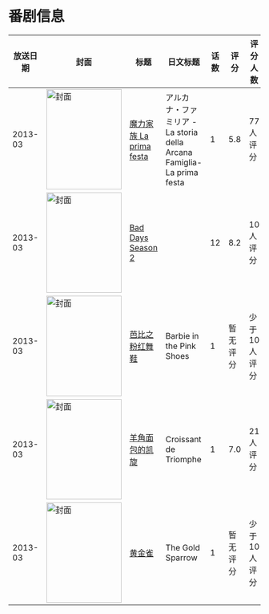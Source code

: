 # 番剧信息

|放送日期|封面|标题|日文标题|话数|评分|评分人数|
|---|---|---|---|---|---|---|
|2013-03|<img src="//lain.bgm.tv/pic/cover/c/4b/f1/121804_Z11Q1.jpg" alt="封面" style="width:150px;height:200px;object-fit:cover;">|[魔力家族 La prima festa](https://bangumi.tv/subject/121804)|アルカナ・ファミリア -La storia della Arcana Famiglia- La prima festa|1|5.8|77人评分|
|2013-03|<img src="//lain.bgm.tv/pic/cover/c/0d/b0/77085_87F7m.jpg" alt="封面" style="width:150px;height:200px;object-fit:cover;">|[Bad Days Season 2](https://bangumi.tv/subject/77085)||12|8.2|10人评分|
|2013-03|<img src="//lain.bgm.tv/pic/cover/c/2a/fb/116175_cxqWk.jpg" alt="封面" style="width:150px;height:200px;object-fit:cover;">|[芭比之粉红舞鞋](https://bangumi.tv/subject/116175)|Barbie in the Pink Shoes|1|暂无评分|少于10人评分|
|2013-03|<img src="//lain.bgm.tv/pic/cover/c/a2/c5/67787_zqYXC.jpg" alt="封面" style="width:150px;height:200px;object-fit:cover;">|[羊角面包的凯旋](https://bangumi.tv/subject/67787)|Croissant de Triomphe|1|7.0|21人评分|
|2013-03|<img src="//lain.bgm.tv/pic/cover/c/e1/9a/158031_222W8.jpg" alt="封面" style="width:150px;height:200px;object-fit:cover;">|[黄金雀](https://bangumi.tv/subject/158031)|The Gold Sparrow|1|暂无评分|少于10人评分|
